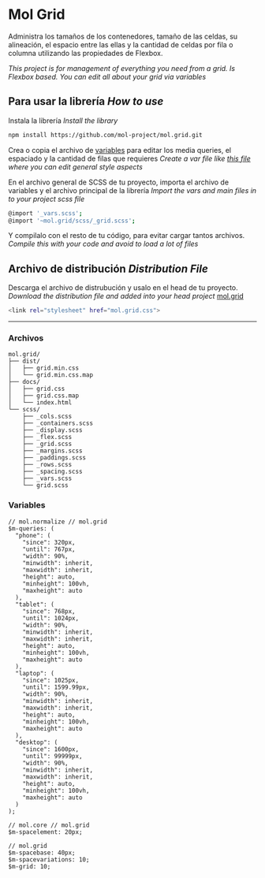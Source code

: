 # Mol Grid
Administra los tamaños de los contenedores, tamaño de las celdas, su alineación, el espacio entre las ellas y la cantidad de celdas por fila o columna utilizando las propiedades de Flexbox.

*This project is for management of everything you need from a grid. Is Flexbox based. You can edit all about your grid via variables*

## Para usar la librería *How to use* ##
Instala la librería *Install the library*

```sh
npm install https://github.com/mol-project/mol.grid.git
```
Crea o copia el archivo de [variables](https://github.com/mol-project/mol.grid/blob/master/scss/_vars.scss) para editar los media queries, el espaciado y la cantidad de filas que requieres
*Create a var file like [this file](https://github.com/mol-project/mol.grid/blob/master/scss/_vars.scss) where you can edit general style aspects*

En el archivo general de SCSS de tu proyecto, importa el archivo de variables y el archivo principal de la librería *Import the vars and main files in to your project scss file*
```sh
@import '_vars.scss';
@import '~mol.grid/scss/_grid.scss';
```

Y compilalo con el resto de tu código, para evitar cargar tantos archivos. *Compile this with your code and avoid to load a lot of files*

## Archivo de distribución *Distribution File* ##
Descarga el archivo de distrubución y usalo en el head de tu proyecto. *Download the distribution file and added into your head project*
[mol.grid](https://raw.githubusercontent.com/mol-project/mol.grid/master/dist/grid.min.css)
```sh
<link rel="stylesheet" href="mol.grid.css">
```

---

### Archivos ###
```text
mol.grid/
├── dist/
│   ├── grid.min.css
│   └── grid.min.css.map
├── docs/
│   ├── grid.css
│   ├── grid.css.map
│   └── index.html
└── scss/
    ├── _cols.scss
    ├── _containers.scss
    ├── _display.scss
    ├── _flex.scss
    ├── _grid.scss
    ├── _margins.scss
    ├── _paddings.scss
    ├── _rows.scss
    ├── _spacing.scss
    ├── _vars.scss
    └── grid.scss
```

### Variables ###
```text
// mol.normalize // mol.grid
$m-queries: (
  "phone": (
    "since": 320px,
    "until": 767px,
    "width": 90%,
    "minwidth": inherit,
    "maxwidth": inherit,
    "height": auto,
    "minheight": 100vh,
    "maxheight": auto
  ),
  "tablet": (
    "since": 768px,
    "until": 1024px,
    "width": 90%,
    "minwidth": inherit,
    "maxwidth": inherit,
    "height": auto,
    "minheight": 100vh,
    "maxheight": auto
  ),
  "laptop": (
    "since": 1025px,
    "until": 1599.99px,
    "width": 90%,
    "minwidth": inherit,
    "maxwidth": inherit,
    "height": auto,
    "minheight": 100vh,
    "maxheight": auto
  ),
  "desktop": (
    "since": 1600px,
    "until": 99999px,
    "width": 90%,
    "minwidth": inherit,
    "maxwidth": inherit,
    "height": auto,
    "minheight": 100vh,
    "maxheight": auto
  )
);

// mol.core // mol.grid
$m-spacelement: 20px;

// mol.grid
$m-spacebase: 40px;
$m-spacevariations: 10;
$m-grid: 10;
```
